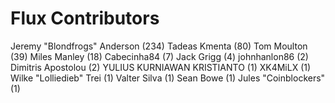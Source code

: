 Flux Contributors
==================

Jeremy "Blondfrogs" Anderson (234)
Tadeas Kmenta (80)
Tom Moulton (39)
Miles Manley (18)
Cabecinha84 (7)
Jack Grigg (4)
johnhanlon86 (2)
Dimitris Apostolou (2)
YULIUS KURNIAWAN KRISTIANTO (1)
XK4MiLX (1)
Wilke "Lolliedieb" Trei (1)
Valter Silva (1)
Sean Bowe (1)
Jules "Coinblockers" (1)
